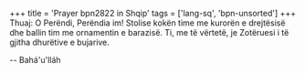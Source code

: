 +++
title = 'Prayer bpn2822 in Shqip'
tags = ['lang-sq', 'bpn-unsorted']
+++
Thuaj: O Perëndi, Perëndia im! Stolise kokën time me kurorën e drejtësisë dhe ballin tim me ornamentin e barazisë. Ti, me të vërtetë, je Zotëruesi i të gjitha dhurëtive e bujarive.

-- Bahá'u'lláh
